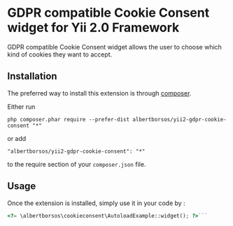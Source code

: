 GDPR compatible Cookie Consent widget for Yii 2.0 Framework
===========================================================
GDPR compatible Cookie Consent widget allows the user to choose which kind of cookies they want to accept.

Installation
------------

The preferred way to install this extension is through [composer](http://getcomposer.org/download/).

Either run

```
php composer.phar require --prefer-dist albertborsos/yii2-gdpr-cookie-consent "*"
```

or add

```
"albertborsos/yii2-gdpr-cookie-consent": "*"
```

to the require section of your `composer.json` file.


Usage
-----

Once the extension is installed, simply use it in your code by  :

```php
<?= \albertborsos\cookieconsent\AutoloadExample::widget(); ?>```